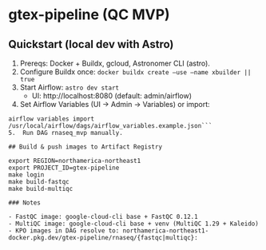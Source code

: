 # gtex-pipeline (QC MVP)

## Quickstart (local dev with Astro)
1. Prereqs: Docker + Buildx, gcloud, Astronomer CLI (astro).
2. Configure Buildx once: ```docker buildx create –use –name xbuilder || true```
3. Start Airflow: ```astro dev start```
    - UI: http://localhost:8080 (default: admin/airflow)
4.	Set Airflow Variables (UI → Admin → Variables) or import:
```astro dev bash
airflow variables import /usr/local/airflow/dags/airflow_variables.example.json```
5.	Run DAG rnaseq_mvp manually.

## Build & push images to Artifact Registry

export REGION=northamerica-northeast1
export PROJECT_ID=gtex-pipeline
make login
make build-fastqc
make build-multiqc

### Notes

- FastQC image: google-cloud-cli base + FastQC 0.12.1
- MultiQC image: google-cloud-cli base + venv (MultiQC 1.29 + Kaleido)
- KPO images in DAG resolve to: northamerica-northeast1-docker.pkg.dev/gtex-pipeline/rnaseq/{fastqc|multiqc}:
